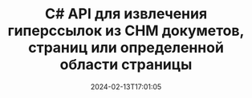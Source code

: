 ---
############################# Static ############################
layout: "auto-gen-parser"
date: 2024-02-13T17:01:05
draft: false
otherformats: 
ext: chm

############################# Head ############################
head_title: "Извлечение гиперссылок из CHM докуметов, страниц или области страницы через C#"
head_description: "GroupDocs.Parser for .NET API позволяет разработчикам извлекать гиперссылки из документов, страниц документов или определенных областей страниц Excel, PowerPoint, PDF, Outlook и т. д."

############################# Header ############################
title: "C# API для извлечения гиперссылок из CHM докуметов, страниц или определенной области страницы"
description: "GroupDocs.Parser for .NET API упрощает работу разработчиков, позволяя им извлекать гиперссылки из документов, страницы документа или определенной области страницы PDF, DOCX, PPTX, EML, MSG, XLS, XLSX, CSV, RTF, EPUB и многих других."
bg_image: "https://cms.admin.containerize.com/templates/aspose/App_Themes/V3/images/bg/header1.png"
bg_overlay: false
button:
    enable: true
    icon: "fas fa-arrow-down"
    label: "Скачать бесплатную пробную версию"
    link: "https://downloads.groupdocs.com/parser/net"

############################# SubMenu ############################
submenu:
    enable: true

    left:
        img_alt: "GroupDocs.Parser for .NET"
        image: "https://cms.admin.containerize.com/templates/groupdocs/images/product-logos/90x90-noborder/groupdocs-parser-net.png"
        product: "GroupDocs.Parser"
        platform: ".NET"

    middle:
        button:

            # button loop
            - link: "https://apireference.groupdocs.com/parser/net"
              text: "Справочник по API"

            # button loop
            - link: "https://github.com/groupdocs-parser"
              text: "Примеры кода"

            # button loop
            - link: "https://products.groupdocs.app/parser/family"
              text: "Живые демонстрации"

            # button loop
            - link: "https://purchase.groupdocs.com/pricing/parser/net"
              text: "Цены"

    right:
        link_download: "https://downloads.groupdocs.com/parser"
        link_learn: "https://docs.groupdocs.com/parser/net"
        link_buy: "https://purchase.groupdocs.com"

############################# About ############################
about:
    enable: true
    title: "Как анализировать и извлекать гиперссылки из документов CHM через .NET API?"
    content: |
        Гиперссылка — это фрагмент текста, изображение или значок, который указывает на весь документ или на определенную часть документа. Использование гиперссылок позволяет пользователям переходить на веб-страницу или документ. Часто требуется извлечь гиперссылки из документа и использовать их для доступа к внешнему документу или веб-странице. GroupDocs.Parser for .NET – это увлекательный API для извлечения текста из документов, который предоставляет полную функциональность для реализации решений для извлечения текста и метаданных. Он поддерживает извлечение текста и гиперссылок из PDF, электронных писем, электронных книг, форматов Microsoft Office: Word (DOC, DOCX), PowerPoint (PPT, PPTX), Excel (XLS, XLSX), форматов LibreOffice и многих других. Он поддерживает несколько расширенных функций для анализа документов, извлечения простого и структурированного текста, поиска текста по ключевым словам, извлечения метаданных или изображений, контейнеров, а также вложений и многого другого.
        
        

############################# Steps ############################
steps:
    enable: true
    title_left: "Извлечь гиперссылки из CHM в .NET"
    content_left: |
        [GroupDocs.Parser for .NET](/ru/parser/net/) позволяет разработчикам C# легко извлекать гиперссылки из файла CHM, выполняя несколько простых шагов. .
        
        * Создать объект [Parser](https://reference.groupdocs.com/net/parser/groupdocs.parser/parser) для исходного документа;
        * Проверьте, поддерживает ли документ извлечение гиперссылок;
        * Вызовите метод [GetHyperlinks](https://reference.groupdocs.com/parser/net/groupdocs.parser/parser/methods/gethyperlinks) и получите коллекцию [PageHyperlinkArea](https://reference.groupdocs.com/parser/net/groupdocs.parser.data/pagehyperlinkarea) объектов;
        * Переберите коллекцию и получите текст гиперссылки и URL-адрес.

    title_right: "Узнать больше про извлечение гиперссылок"
    content_right: |
        * <a href="https://docs.groupdocs.com/parser/net/extract-hyperlinks-from-document/">Как извлечь гиперссылки из документа в C#</a>
        * <a href="https://docs.groupdocs.com/parser/net/extract-hyperlinks-from-document-page/">Как извлечь гиперссылки из страницы документа в C#</a>
        * <a href="https://docs.groupdocs.com/parser/net/extract-hyperlinks-from-document-page-area/">Как извлечь гиперссылки из области страницы документа в C#</a>
    
    code: |
     {{% parser/additional-styles %}}
     {{< parser/code-parser title="Как извлечь гиперссылки из файла CHM, используя пример кода C#">}}

        ```csharp    
        // Извлечение гиперссылок из файла CHM с помощью API GroupDocs.Parser
        // Создайте экземпляр класса Parser
        using (Parser parser = new Parser(filePath)) {
            // Проверьте, поддерживает ли документ извлечение гиперссылок
            if (!parser.Features.Hyperlinks) {
                Console.WriteLine("Документ не поддерживает извлечение гиперссылок.");
                return;
            }
            // Извлечь гиперссылки из документа
            IEnumerable<PageHyperlinkArea> hyperlinks = parser.GetHyperlinks();
            // Итерация по гиперссылкам
            foreach (PageHyperlinkArea h in hyperlinks) {
                // Распечатать текст гиперссылки
                Console.WriteLine(h.Text);
                // Распечатать URL-адрес гиперссылки
                Console.WriteLine(h.Url);
                Console.WriteLine();
            }
        }
        ```
     {{< /parser/code-parser >}}

############################# More ############################
more:
    enable: true
    title_left: "Системные Требования"
    content_left: |
        GroupDocs.Parser for .NET API поддерживаются на всех основных платформах и операционных системах. Перед выполнением приведенного ниже кода убедитесь, что в вашей системе установлены следующие предварительные компоненты.
        
        * Операционные системы: Microsoft Windows, Linux, MacOS
        * Среды разработки: Microsoft Visual Studio, Xamarin, MonoDevelop
        * Фреймворки
        * Загрузите последнюю версию GroupDocs.Parser for .NET из [Nuget](https://www.nuget.org/packages/groupdocs.parser)

    title_right: "Зачем использовать GroupDocs.Parser for .NET"
    content_right: |
        * Поддержка извлечения простого текста из любых поддерживаемых документов    
        * Парсинг документов по пользовательским шаблонам    
        * Полная поддержка извлечения структурированного текста    
        * Текстовый поиск по ключевому слову и регулярному выражению    
        * Извлечение форматированного текста, метаданных, изображений, контейнеров и вложений    
        * Извлечение оглавления для некоторых поддерживаемых форматов документов    
        * Парсинг данных форм из PDF-документов    
        * Извлечение гиперссылок из документа   
        
############################# About Formats ############################
about_formats:
    enable: true

############################# More Formats ############################
more_formats:
    enable: true
    title: "Извлечение гиперссылок из других форматов документов"
    content: |
        .NET API анализа документов и извлечения гиперссылок для форматов файлов и изображений. Извлеките данные для некоторых популярных форматов файлов, как указано ниже.

############################# Back to top ###############################
back_to_top:
    enable: true
---